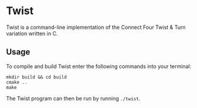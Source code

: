 # Twist
Twist is a command-line implementation of the Connect Four Twist & Turn variation written in C. 
## Usage
To compile and build Twist enter the following commands into your terminal:
```
mkdir build && cd build
cmake ..
make
```

The Twist program can then be run by running `./twist`.